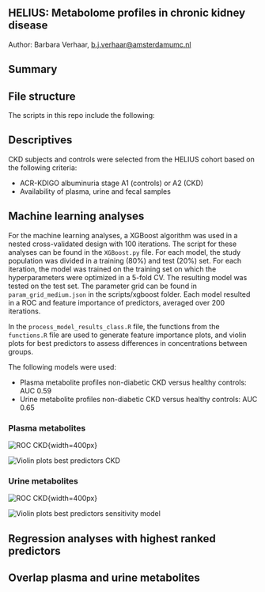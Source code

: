 HELIUS: Metabolome profiles in chronic kidney disease
--------------------------------------------------------
Author: Barbara Verhaar, b.j.verhaar@amsterdamumc.nl

## Summary


## File structure
The scripts in this repo include the following:  


## Descriptives
CKD subjects and controls were selected from the HELIUS cohort based on the following criteria:  
- ACR-KDIGO albuminuria stage A1 (controls) or A2 (CKD)  
- Availability of plasma, urine and fecal samples  

## Machine learning analyses
For the machine learning analyses, a XGBoost algorithm was used in a nested cross-validated design with 100 iterations. The script for these analyses can be found in the `XGBoost.py` file. For each model, the study population was divided in a training (80%) and test (20%) set. For each iteration, the model was trained on the training set on which the hyperparameters were optimized in a 5-fold CV. The resulting model was tested on the test set. The parameter grid can be found in `param_grid_medium.json` in the scripts/xgboost folder. Each model resulted in a ROC and feature importance of predictors, averaged over 200 iterations.

In the `process_model_results_class.R` file, the functions from the `functions.R` file are used to generate feature importance plots, and violin plots for best predictors to assess differences in concentrations between groups.

The following models were used:  
- Plasma metabolite profiles non-diabetic CKD versus healthy controls: AUC 0.59
- Urine metabolite profiles non-diabetic CKD versus healthy controls: AUC 0.65

### Plasma metabolites
![ROC CKD](results/ROC_CKD.png){width=400px}

![Violin plots best predictors CKD][ckd_model]

### Urine metabolites
![ROC CKD](results/ROC_CKDsens.png){width=400px}

![Violin plots best predictors sensitivity model][ckdsens_model]


## Regression analyses with highest ranked predictors



## Overlap plasma and urine metabolites


[ckd_model]: results/ckd_boxplots.svg "Best predictors CKD"
[ckdsens_model]: results/ckdsens_boxplots.svg "Best predictors CKD without T2DM"
[ckddm_model]: results/ckddm_boxplots.svg "Best predictors CKD+T2DM"
[corr_met]: results/correlations/ckd_cor.svg "Correlations CKD predictors"

